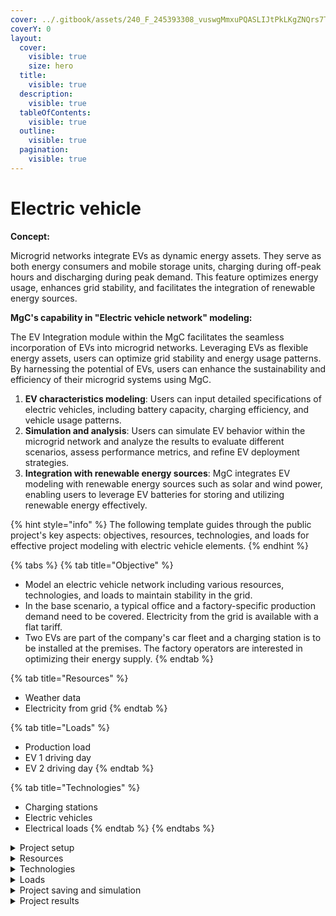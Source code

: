 ```yaml
---
cover: ../.gitbook/assets/240_F_245393308_vuswgMmxuPQASLIJtPkLKgZNQrs7TXQE.jpg
coverY: 0
layout:
  cover:
    visible: true
    size: hero
  title:
    visible: true
  description:
    visible: true
  tableOfContents:
    visible: true
  outline:
    visible: true
  pagination:
    visible: true
---
```


# Electric vehicle

**Concept:**

Microgrid networks integrate EVs as dynamic energy assets. They serve as both energy consumers and mobile storage units, charging during off-peak hours and discharging during peak demand. This feature optimizes energy usage, enhances grid stability, and facilitates the integration of renewable energy sources.

**MgC's capability in "Electric vehicle network" modeling:**

The EV Integration module within the MgC facilitates the seamless incorporation of EVs into microgrid networks. Leveraging EVs as flexible energy assets, users can optimize grid stability and energy usage patterns. By harnessing the potential of EVs, users can enhance the sustainability and efficiency of their microgrid systems using MgC.

1. **EV characteristics modeling**: Users can input detailed specifications of electric vehicles, including battery capacity, charging efficiency, and vehicle usage patterns.
2. **Simulation and analysis**: Users can simulate EV behavior within the microgrid network and analyze the results to evaluate different scenarios, assess performance metrics, and refine EV deployment strategies.
3. **Integration with renewable energy sources**: MgC integrates EV modeling with renewable energy sources such as solar and wind power, enabling users to leverage EV batteries for storing and utilizing renewable energy effectively.

{% hint style="info" %}
The following template guides through the public project's key aspects: objectives, resources, technologies, and loads for effective project modeling with electric vehicle elements.
{% endhint %}

{% tabs %}
{% tab title="Objective" %}
* Model an electric vehicle network including various resources, technologies, and loads to maintain stability in the grid.
* In the base scenario, a typical office and a factory-specific production demand need to be covered. Electricity from the grid is available with a flat tariff.&#x20;
* Two EVs are part of the company's car fleet and a charging station is to be installed at the premises. The factory operators are interested in optimizing their energy supply.
{% endtab %}

{% tab title="Resources" %}
* Weather data
* Electricity from grid
{% endtab %}

{% tab title="Loads" %}
* Production load
* EV 1 driving day
* EV 2 driving day
{% endtab %}

{% tab title="Technologies" %}
* Charging stations
* Electric vehicles
* Electrical loads
{% endtab %}
{% endtabs %}

<details>

<summary>Project setup</summary>

Follow the steps outlined in the [User interface navigation](../user-interface-ui-navigation/creating-a-project.md) to establish the project setup.

Proceed with the instructions provided within the user interface to configure the initial settings and parameters for the EV project. This typically involves navigating through various screens or menus to define project objectives, specify input data, and set preferences according to user requirements.&#x20;

</details>

<details>

<summary>Resources</summary>

In MgC's EV feature, information from resources like weather data(origin: here EPW) and consumer electricity is accessed to ensure system stability. The energy generated in the hub will be stored in batteries for EVs. Below is the network flowsheet of the EV system, presented through MgC.

<img src="../.gitbook/assets/Screenshot 2024-04-06 at 6.39.30 PM.png" alt="" data-size="original">

Users can access comprehensive project details under the MgC ribbon "System design-details" section, offering thorough information on the technical, environmental (such as GHG emissions), and economic aspects (like base, operational, etc costs), as well as details on technologies, loads, and resources involved in the project.

<img src="../.gitbook/assets/Screenshot 2024-04-06 at 6.40.12 PM.png" alt="" data-size="original">

To further explore MgC features, users can access them by clicking within the "Advanced" section.

<img src="../.gitbook/assets/Screenshot 2024-04-06 at 6.40.35 PM.png" alt="" data-size="original">

**Weather data-** MgC automatically collects weather data like dry bulb temperature, wind speed, etc from the selected location.&#x20;

<img src="../.gitbook/assets/Screenshot 2024-04-06 at 6.40.47 PM.png" alt="" data-size="original">

Detailed weather statistics can be found in the 'Advanced' section of the resource ribbon as explained in the previous projects.&#x20;

<img src="../.gitbook/assets/Screenshot 2024-04-06 at 8.22.08 PM.png" alt="" data-size="original">

**Consumer electricity-** MgC users have the flexibility to adjust costs, energy, and power parameters for consumer electricity simply by double-clicking on the respective parameters, allowing for easy customization at any time as shown in the below image.

<img src="../.gitbook/assets/Screenshot 2024-04-06 at 8.23.31 PM.png" alt="" data-size="original">

</details>

<details>

<summary>Technologies</summary>



</details>

<details>

<summary>Loads</summary>



</details>

<details>

<summary>Project saving and simulation</summary>



</details>

<details>

<summary>Project results</summary>



</details>
